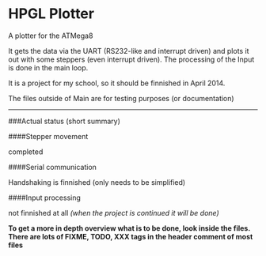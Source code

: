 HPGL Plotter
============

A plotter for the ATMega8

It gets the data via the UART (RS232-like and interrupt driven) and plots it out with some steppers (even interrupt driven).
The processing of the Input is done in the main loop.

It is a project for my school, so it should be finnished in April 2014.

The files outside of Main are for testing purposes (or documentation)

----------------------

###Actual status (short summary)

####Stepper movement

completed

####Serial communication

Handshaking is finnished (only needs to be simplified)

####Input processing

not finnished at all
_(when the project is continued it will be done)_

**To get a more in depth overview what is to be done, look inside the files. There are lots of FIXME, TODO, XXX tags in the header comment of most files**
